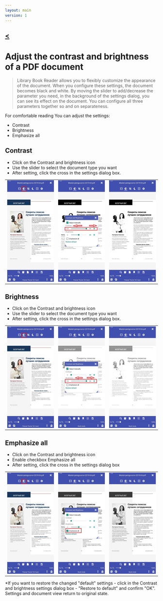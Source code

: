 ```yaml
---
layout: main
version: 1
---
```

[<](/wiki/faq)
---

# Adjust the contrast and brightness of a PDF document

> Library Book Reader allows you to flexibly customize the appearance of the document. When you configure these settings, the document becomes black and white. By moving the slider to add/decrease the parameter you need, 
in the background of the settings dialog, you can see its effect on the document. You can configure all three parameters together
so and on separateness.

For comfortable reading You can adjust the settings:
* Contrast
* Brightness 
* Emphasize all

## Contrast
* Click on the Contrast and brightness icon
* Use the slider to select the document type you want
* After setting, click the cross in the settings dialog box.


||||
|-|-|-|
|![](10.jpg)|![](11.jpg)|![](12.jpg)|

## Brightness 
* Click on the Contrast and brightness icon
* Use the slider to select the document type you want
* After setting, click the cross in the settings dialog box.

||||
|-|-|-|
|![](20.jpg)|![](21.jpg)|![](222.jpg)|


## Emphasize all
* Click on the Contrast and brightness icon
* Enable checkbox Emphasize all
* After setting, click the cross in the settings dialog box

||||
|-|-|-|
|![](30.jpg)|![](31.jpg)|![](32.jpg)|

*If you want to restore the changed "default" settings - click in the Contrast and brightness settings dialog box - "Restore to default" and confirm "OK". Settings and document view return to original state.
